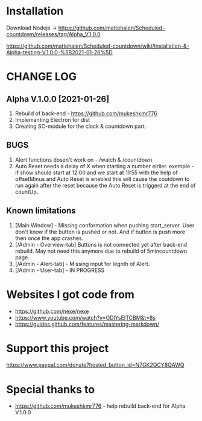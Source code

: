 # Installation
Download Nodejs -> https://github.com/mattehalen/Scheduled-countdown/releases/tag/Alpha_V.1.0.0

https://github.com/mattehalen/Scheduled-countdown/wiki/Installation-&-Alpha-testing-V.1.0.0-%5B2021-01-26%5D


# CHANGE LOG
## Alpha V.1.0.0 [2021-01-26]
1. Rebuild of back-end - https://github.com/mukeshkmr776
2. Implemanting Electron for dist
3. Creating SC-module for the clock & countdown part.

## BUGS
1. Alert functions dosen't work on - /watch & /countdown
2. Auto Reset needs a delay of X when starting a number eirlier.
exemple - if show should start at 12:00 and we start at 11:55 with the help of offsetMinus and Auto Reset is enabled this will cause the coutdown to run again after the reset because the Auto Reset is triggerd at the end of countUp. 

## Known limitations
1. [Main Window] - Missing conformation when pushing start_server. User don't know if the button is pushed or not. And if button is push more then once the app crashes.
2. [/Admin - Overview-tab] Buttons is not connected yet after back-end rebuild. May not need this anymore due to rebuild of 5mincountdown page.
3.  [/Admin - Alert-tab] - Missing input for legnth of Alert.
4.  [/Admin - User-tab] - IN PROGRESS
 
# Websites I got code from
- https://github.com/nexe/nexe
- https://www.youtube.com/watch?v=ODlYsEITCBM&t=8s
- https://guides.github.com/features/mastering-markdown/


# Support this project
https://www.paypal.com/donate?hosted_button_id=N7GK2QCY8QAWQ

# Special thanks to
- https://github.com/mukeshkmr776 - help rebuild back-end for Alpha V.1.0.0